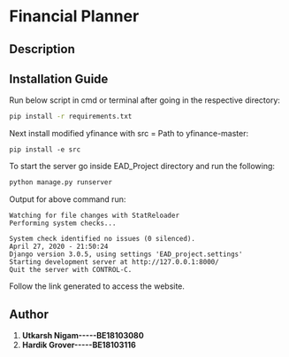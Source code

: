 # Financial Planner

## Description


## Installation Guide
Run below script in cmd or terminal after going in the respective directory:
```bash
pip install -r requirements.txt
```
Next install modified yfinance with src = Path to yfinance-master:
```
pip install -e src
```
To start the server go inside EAD_Project directory and run the following:
```bash
python manage.py runserver
```
Output for above command run:
```
Watching for file changes with StatReloader
Performing system checks...

System check identified no issues (0 silenced).
April 27, 2020 - 21:50:24
Django version 3.0.5, using settings 'EAD_project.settings'
Starting development server at http://127.0.0.1:8000/
Quit the server with CONTROL-C.
```
Follow the link generated to access the website.

## Author
1. **Utkarsh Nigam-----BE18103080**
2. **Hardik Grover-----BE18103116**

